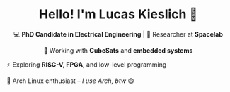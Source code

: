 <h1 align="center">Hello! I'm Lucas Kieslich 👋</h1>

<p align="center">
  💻 <strong>PhD Candidate in Electrical Engineering</strong> | 🚀 Researcher at <strong>Spacelab</strong>  
</p>

<p align="center">
  📡 Working with <strong>CubeSats</strong> and <strong>embedded systems</strong>
  
  ⚡ Exploring <strong>RISC-V, FPGA</strong>, and low-level programming
  
  🐧 Arch Linux enthusiast – <em>I use Arch, btw</em> 😄  
</p>


